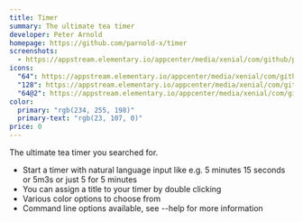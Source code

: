 ```yaml
---
title: Timer
summary: The ultimate tea timer
developer: Peter Arnold
homepage: https://github.com/parnold-x/timer
screenshots:
  - https://appstream.elementary.io/appcenter/media/xenial/com/github/parnold-x.timer.desktop/4928CE6C3856006A35A3F66DDB0CAFB5/screenshots/image-1_orig.png
icons:
  "64": https://appstream.elementary.io/appcenter/media/xenial/com/github/parnold-x.timer.desktop/4928CE6C3856006A35A3F66DDB0CAFB5/icons/64x64/com.github.parnold-x.timer_com.github.parnold-x.timer.png
  "128": https://appstream.elementary.io/appcenter/media/xenial/com/github/parnold-x.timer.desktop/4928CE6C3856006A35A3F66DDB0CAFB5/icons/128x128/com.github.parnold-x.timer_com.github.parnold-x.timer.png
  "64@2": https://appstream.elementary.io/appcenter/media/xenial/com/github/parnold-x.timer.desktop/4928CE6C3856006A35A3F66DDB0CAFB5/icons/64x64@2/com.github.parnold-x.timer_com.github.parnold-x.timer.png
color:
  primary: "rgb(234, 255, 198)"
  primary-text: "rgb(23, 107, 0)"
price: 0
---
```


<p>The ultimate tea timer you searched for.</p>
<ul>
  <li>Start a timer with natural language input like e.g. 5 minutes 15 seconds or 5m3s or just 5 for 5 minutes</li>
  <li>You can assign a title to your timer by double clicking</li>
  <li>Various color options to choose from</li>
  <li>Command line options available, see --help for more information</li>
</ul>
